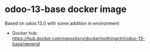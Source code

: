 # odoo-13-base docker image

Based on odoo:13.0 with some addition in environment

* Docker hub: https://hub.docker.com/repository/docker/nothingctrl/odoo-13-base/general